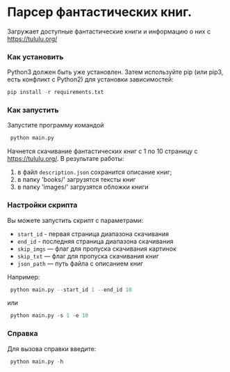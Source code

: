 # Парсер фантастических книг.
Загружает доступные фантастические книги и информацию о них с https://tululu.org/

### Как установить
Python3 должен быть уже установлен. Затем используйте pip (или pip3, есть конфликт с Python2) для установки зависимостей:
```python
pip install -r requirements.txt
```
### Как запустить
Запустите программу командой
```python
 python main.py
 ```
Начнется скачивание фантастических книг с 1 по 10 страницу с https://tululu.org/. 
В результате работы:
1) в файл `description.json` сохранится описание книг;
2) в папку 'books/' загрузятся тексты книг
3) в папку 'images/' загрузятся обложки книги

### Настройки скрипта
Вы можете запустить скрипт с параметрами:
- `start_id` - первая страница диапазона скачивания
- `end_id` - последняя страница диапазона скачивания
- `skip_imgs` — флаг для пропуска скачивания картинок
- `skip_txt` — флаг для пропуска скачивания книг
- `json_path` — путь файла с описанием книг

Например:
```python
 python main.py --start_id 1 --end_id 10
 ```
или 
```python
 python main.py -s 1 -e 10
 ```
### Справка
Для вызова справки введите:
```python
 python main.py -h
 ```